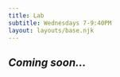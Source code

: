 ```yaml
---
title: Lab
subtitle: Wednesdays 7-9:40PM
layout: layouts/base.njk
---
```


## *Coming soon...*


<!-- <ul class="listing">
{%- for page in collections.lab -%}
  <li>
    <a href="{{ page.url }}">{{ page.data.title }}</a> -
    <time datetime="{{ page.date }}">{{ page.date | dateDisplay }}</time>
  </li>
{%- endfor -%}
</ul> -->



